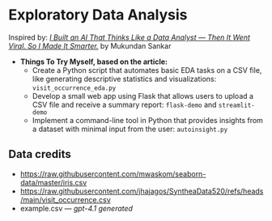 # Exploratory Data Analysis

Inspired by:
[*I Built an AI That Thinks Like a Data Analyst — Then It Went Viral. So I Made It Smarter.*](https://medium.com/data-science-collective/i-built-an-ai-that-thinks-like-a-data-analyst-then-it-went-viral-so-i-made-it-smarter-1f3206a8254b) by Mukundan Sankar

- **Things To Try Myself, based on the article:**
   - Create a Python script that automates basic EDA tasks on a CSV file, like generating descriptive statistics and visualizations: `visit_occurrence_eda.py`
   - Develop a small web app using Flask that allows users to upload a CSV file and receive a summary report: `flask-demo` and `streamlit-demo`
   - Implement a command-line tool in Python that provides insights from a dataset with minimal input from the user: `autoinsight.py`

## Data credits

* https://raw.githubusercontent.com/mwaskom/seaborn-data/master/iris.csv
* https://raw.githubusercontent.com/jhajagos/SyntheaData520/refs/heads/main/visit_occurrence.csv
* example.csv &mdash; *gpt-4.1 generated*

<br>
